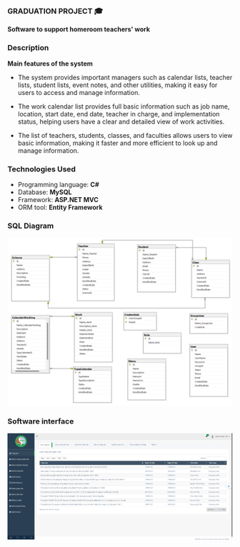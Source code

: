 ### GRADUATION PROJECT 🎓
**Software to support homeroom teachers' work**

### Description
**Main features of the system**

- The system provides important managers such as calendar lists, teacher lists, student lists, event notes, and other utilities, making it easy for users to access and manage information. 

- The work calendar list provides full basic information such as job name, location, start date, end date, teacher in charge, and implementation status, helping users have a clear and detailed view of work activities. 

- The list of teachers, students, classes, and faculties allows users to view basic information, making it faster and more efficient to look up and manage information.

### Technologies Used 
- Programming language: **C#**
- Database: **MySQL**
- Framework: **ASP.NET MVC**
- ORM tool: **Entity Framework**

### SQL Diagram
![alt text](screenshots/Diagram.png)

### Software interface
![alt text](screenshots/Home.png)